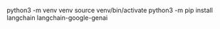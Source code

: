 python3 -m venv venv
source venv/bin/activate
python3 -m pip install langchain langchain-google-genai
